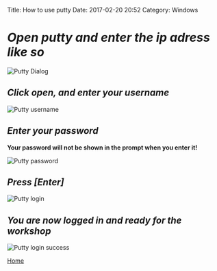 Title: How to use putty
Date: 2017-02-20 20:52
Category: Windows

# *Open putty and enter the ip adress like so*

![Putty Dialog](/images/win/putty-dialog.PNG)


## *Click open, and enter your username*

![Putty username](/images/win/putty-login.PNG)

## *Enter your password*
**Your password will not be shown in the prompt when you enter it!**

![Putty password](/images/win/putty-password.PNG)

## *Press [Enter]*

![Putty login](/images/win/putty-login.PNG)

## *You are now logged in and ready for the workshop*

![Putty login success](/images/win/putty-login-success.PNG)


[Home]({filename}../index.md)
